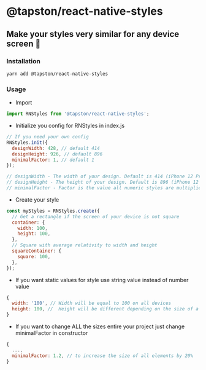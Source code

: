 # @tapston/react-native-styles
## Make your styles very similar for any device screen 📱

### Installation

`yarn add @tapston/react-native-styles`

### Usage
- Import
```js
import RNStyles from '@tapston/react-native-styles';
```
- Initialize you config for RNStyles in index.js
```js
// If you need your own config
RNStyles.init({
  designWidth: 428, // default 414
  designHeight: 926, // default 896
  minimalFactor: 1, // default 1
});

// designWidth - The width of your design. Default is 414 (iPhone 12 Pro Max).
// designHeight - The height of your design. Default is 896 (iPhone 12 Pro Max).
// minimalFactor - Factor is the value all numeric styles are multiplied by. Default minimal factor is 1.
```
- Create your style
```js
const myStyles = RNStyles.create({
  // Get a rectangle if the screen of your device is not square
  container: {
    width: 100,
    height: 100,
  },
  // Square with average relativity to width and height
  squareContainer: {
    square: 100,
  },
});
```
- If you want static values for style use string value instead of number value
```js
{
  width: '100', // Width will be equal to 100 on all devices
  height: 100, //  Height will be different depending on the size of a device
}
```
- If you want to change ALL the sizes entire your project just change minimalFactor in constructor
```js
{
  ...,
  minimalFactor: 1.2, // to increase the size of all elements by 20%
}
```
